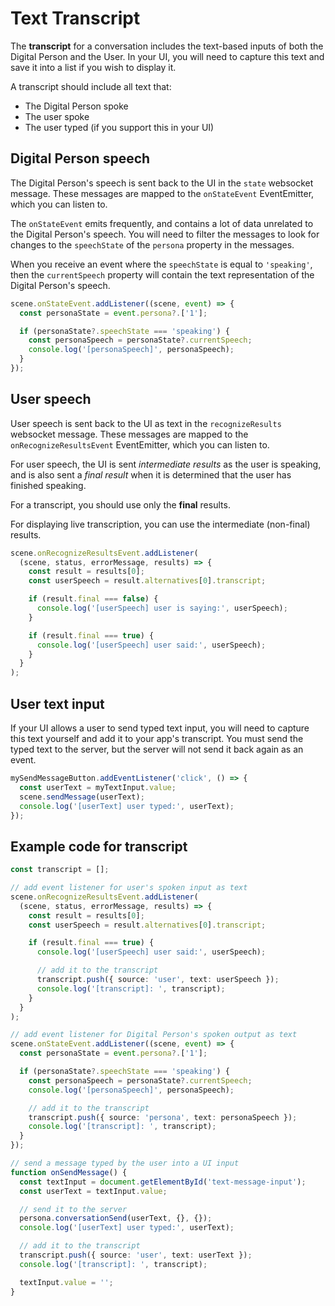 # Text Transcript

The **transcript** for a conversation includes the text-based inputs of both the Digital Person and the User. In your UI, you will need to capture this text and save it into a list if you wish to display it.

A transcript should include all text that:

- The Digital Person spoke
- The user spoke
- The user typed (if you support this in your UI)

## Digital Person speech

The Digital Person's speech is sent back to the UI in the `state` websocket message. These messages are mapped to the `onStateEvent` EventEmitter, which you can listen to.

The `onStateEvent` emits frequently, and contains a lot of data unrelated to the Digital Person's speech. You will need to filter the messages to look for changes to the `speechState` of the `persona` property in the messages.

When you receive an event where the `speechState` is equal to `'speaking'`, then the `currentSpeech` property will contain the text representation of the Digital Person's speech.

```ts
scene.onStateEvent.addListener((scene, event) => {
  const personaState = event.persona?.['1'];

  if (personaState?.speechState === 'speaking') {
    const personaSpeech = personaState?.currentSpeech;
    console.log('[personaSpeech]', personaSpeech);
  }
});
```

## User speech

User speech is sent back to the UI as text in the `recognizeResults` websocket message. These messages are mapped to the `onRecognizeResultsEvent` EventEmitter, which you can listen to.

For user speech, the UI is sent _intermediate results_ as the user is speaking, and is also sent a _final result_ when it is determined that the user has finished speaking.

For a transcript, you should use only the **final** results.

For displaying live transcription, you can use the intermediate (non-final) results.

```ts
scene.onRecognizeResultsEvent.addListener(
  (scene, status, errorMessage, results) => {
    const result = results[0];
    const userSpeech = result.alternatives[0].transcript;

    if (result.final === false) {
      console.log('[userSpeech] user is saying:', userSpeech);
    }

    if (result.final === true) {
      console.log('[userSpeech] user said:', userSpeech);
    }
  }
);
```

## User text input

If your UI allows a user to send typed text input, you will need to capture this text yourself and add it to your app's transcript. You must send the typed text to the server, but the server will not send it back again as an event.

```ts
mySendMessageButton.addEventListener('click', () => {
  const userText = myTextInput.value;
  scene.sendMessage(userText);
  console.log('[userText] user typed:', userText);
});
```

## Example code for transcript

```ts
const transcript = [];

// add event listener for user's spoken input as text
scene.onRecognizeResultsEvent.addListener(
  (scene, status, errorMessage, results) => {
    const result = results[0];
    const userSpeech = result.alternatives[0].transcript;

    if (result.final === true) {
      console.log('[userSpeech] user said:', userSpeech);

      // add it to the transcript
      transcript.push({ source: 'user', text: userSpeech });
      console.log('[transcript]: ', transcript);
    }
  }
);

// add event listener for Digital Person's spoken output as text
scene.onStateEvent.addListener((scene, event) => {
  const personaState = event.persona?.['1'];

  if (personaState?.speechState === 'speaking') {
    const personaSpeech = personaState?.currentSpeech;
    console.log('[personaSpeech]', personaSpeech);

    // add it to the transcript
    transcript.push({ source: 'persona', text: personaSpeech });
    console.log('[transcript]: ', transcript);
  }
});

// send a message typed by the user into a UI input
function onSendMessage() {
  const textInput = document.getElementById('text-message-input');
  const userText = textInput.value;

  // send it to the server
  persona.conversationSend(userText, {}, {});
  console.log('[userText] user typed:', userText);

  // add it to the transcript
  transcript.push({ source: 'user', text: userText });
  console.log('[transcript]: ', transcript);

  textInput.value = '';
}
```
